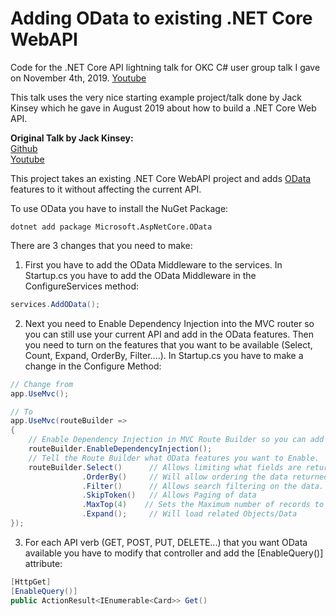 # Adding OData to existing .NET Core WebAPI
Code for the .NET Core API lightning talk for OKC C# user group talk I gave on November 4th, 2019.
[Youtube](https://www.youtube.com/watch?v=ZuyXQjUJUgk&list=PLdW0ayjzW_LAhrIp9cP5Cthirbte2-Euq)

This talk uses the very nice starting example project/talk done by Jack Kinsey which he gave in August 2019 about how to build a .NET Core Web API.

**Original Talk by Jack Kinsey:**  
[Github](https://github.com/jackwkinsey/mtg-api)  
[Youtube](https://www.youtube.com/watch?v=60dkQSY0e6g&list=PLdW0ayjzW_LAhrIp9cP5Cthirbte2-Euq&index=2)

This project takes an existing .NET Core WebAPI project and adds [OData](https://www.odata.org) features to it without affecting the current API.

To use OData you have to install the NuGet Package:
```
dotnet add package Microsoft.AspNetCore.OData
```

There are 3 changes that you need to make:
1. First you have to add the OData Middleware to the services.  In Startup.cs you have to add the OData Middleware in the ConfigureServices method:
```cs
services.AddOData();
```
2. Next you need to Enable Dependency Injection into the MVC router so you can still use your current API and add in the OData features.  Then you need to turn on the features that you want to be available (Select, Count, Expand, OrderBy, Filter....).  In Startup.cs you have to make a change in the Configure Method:
```cs
// Change from
app.UseMvc();

// To
app.UseMvc(routeBuilder => 
{ 
    // Enable Dependency Injection in MVC Route Builder so you can add OData
    routeBuilder.EnableDependencyInjection();
    // Tell the Route Builder what OData features you want to Enable.
    routeBuilder.Select()      // Allows limiting what fields are returned
                .OrderBy()     // Will allow ordering the data returned by one or more fileds
                .Filter()      // Allows search filtering on the data.
                .SkipToken()   // Allows Paging of data
                .MaxTop(4)    // Sets the Maximum number of records to return by default
                .Expand();     // Will load related Objects/Data
});
```
3. For each API verb (GET, POST, PUT, DELETE...) that you want OData available you have to modify that controller and add the [EnableQuery()] attribute:
```cs
[HttpGet]
[EnableQuery()]
public ActionResult<IEnumerable<Card>> Get()   
```